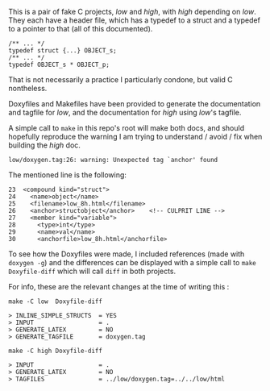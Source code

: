 This is a pair of fake C projects, *low* and *high*,
with *high* depending on *low*.
They each have a header file, which has a typedef
to a struct and a typedef to a pointer to that
(all of this documented).

    /** ... */
    typedef struct {...} OBJECT_s;
    /** ... */
    typedef OBJECT_s * OBJECT_p;

That is not necessarily a practice I particularly condone,
but valid C nontheless.

Doxyfiles and Makefiles have been provided to generate
the documentation and tagfile for *low*,
and the documentation for *high* using *low*'s tagfile.

A simple call to `make` in this repo's root
will make both docs, and should hopefully reproduce
the warning I am trying to understand / avoid / fix
when building the *high* doc.

    low/doxygen.tag:26: warning: Unexpected tag `anchor' found

The mentioned line is the following:

    23  <compound kind="struct">
    24    <name>object</name>
    25    <filename>low_8h.html</filename>
    26    <anchor>structobject</anchor>    <!-- CULPRIT LINE -->
    27    <member kind="variable">
    28      <type>int</type>
    29      <name>val</name>
    30      <anchorfile>low_8h.html</anchorfile>

To see how the Doxyfiles were made,
I included references (made with `doxygen -g`)
and the differences can be displayed with a simple call
to `make Doxyfile-diff` which will call `diff`
in both projects.

For info, these are the relevant changes at the time
of writing this :

    make -C low  Doxyfile-diff

    > INLINE_SIMPLE_STRUCTS  = YES
    > INPUT                  = .
    > GENERATE_LATEX         = NO
    > GENERATE_TAGFILE       = doxygen.tag

    make -C high Doxyfile-diff

    > INPUT                  = .
    > GENERATE_LATEX         = NO
    > TAGFILES               = ../low/doxygen.tag=../../low/html

